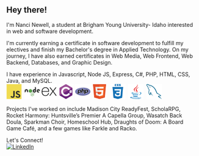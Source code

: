 ## Hey there!

I'm Nanci Newell, a student at Brigham Young University- Idaho interested in web and software development. 

I'm currently earning a certificate in software development to fulfill my electives and finish my Bachelor's degree in Applied Technology. On my journey, I have also earned certificates in Web Media, Web Frontend, Web Backend, Databases, and Graphic Design. 

I have experience in Javascript, Node JS, Express, C#, PHP, HTML, CSS, Java, and MySQL.  </br>
    <img src="https://github.com/devicons/devicon/blob/master/icons/javascript/javascript-original.svg" title="JavaScript" alt="JavaScript" width="40" height="40"/>&nbsp;
    <img src="https://raw.githubusercontent.com/devicons/devicon/ca28c779441053191ff11710fe24a9e6c23690d6/icons/nodejs/nodejs-original-wordmark.svg" title="NodeJS" alt="NodeJS" width="40" height="40"/>
    <img src="https://github.com/devicons/devicon/blob/master/icons/express/express-original.svg" title="Express" alt="Express" width="40" height="40"/>
    <img src="https://github.com/devicons/devicon/blob/master/icons/csharp/csharp-original.svg"  title="C#" alt="C#" width="40" height="40"/>
    <img src="https://github.com/devicons/devicon/blob/master/icons/php/php-original.svg" title="PHP" alt="PHP" width="40" height="40"/>
    <img src="https://github.com/devicons/devicon/blob/master/icons/html5/html5-original.svg" title="HTML5" alt="HTML" width="40" height="40"/>&nbsp;
    <img src="https://github.com/devicons/devicon/blob/master/icons/css3/css3-plain-wordmark.svg"  title="CSS3" alt="CSS" width="40" height="40"/>&nbsp;
    <img src="https://raw.githubusercontent.com/devicons/devicon/ca28c779441053191ff11710fe24a9e6c23690d6/icons/java/java-original.svg"  title="Java" alt="Java" width="40" height="40"/>&nbsp;
    <img src="https://github.com/devicons/devicon/blob/master/icons/mysql/mysql-original.svg"  title="MySQL" alt="MySQL" width="40" height="40"/>&nbsp;

Projects I've worked on include Madison City ReadyFest, ScholaRPG, Rocket Harmony: Huntsville’s Premier A Capella Group, Wasatch Back Doula, Sparkman Choir, Homeschool Hub, Draughts of Doom: A Board Game Café, and a few games like Farkle and Racko.
    
Let's Connect! <br>
<a href="https://www.linkedin.com/in/nanci-newell/"><img src="https://img.shields.io/badge/LinkedIn-blue?style=for-the-badge&logo=linkedin&logoColor=white"  title="LinkedIn" alt="LinkedIn" width="40" height="40"/> </a>
<!--
**nancinewell/nancinewell** is a ✨ _special_ ✨ repository because its `README.md` (this file) appears on your GitHub profile.

Here are some ideas to get you started:

- 🔭 I’m currently working on ...
- 🌱 I’m currently learning ...
- 👯 I’m looking to collaborate on ...
- 🤔 I’m looking for help with ...
- 💬 Ask me about ...
- 📫 How to reach me: ...
- 😄 Pronouns: ...
- ⚡ Fun fact: ...
-->
